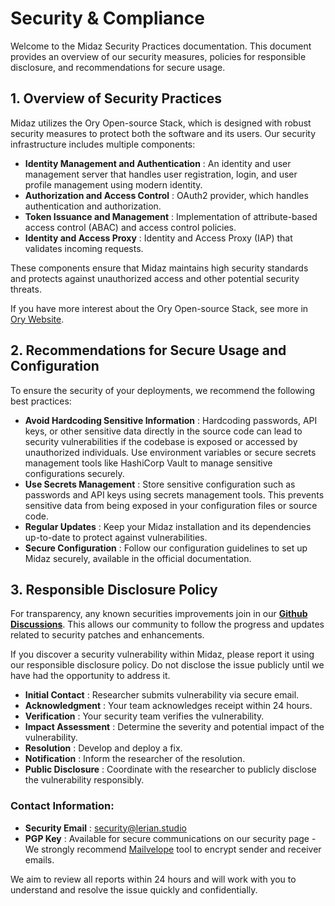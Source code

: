 # Security & Compliance

Welcome to the Midaz Security Practices documentation. This document provides an overview of our security measures, policies for responsible disclosure, and recommendations for secure usage.

## 1. Overview of Security Practices

Midaz utilizes the Ory Open-source Stack, which is designed with robust security measures to protect both the software and its users. Our security infrastructure includes multiple components:

* **Identity Management and Authentication** : An identity and user management server that handles user registration, login, and user profile management using modern identity.
* **Authorization and Access Control** : OAuth2 provider, which handles authentication and authorization.
* **Token Issuance and Management** : Implementation of attribute-based access control (ABAC) and access control policies.
* **Identity and Access Proxy** : Identity and Access Proxy (IAP) that validates incoming requests.

These components ensure that Midaz maintains high security standards and protects against unauthorized access and other potential security threats.

If you have more interest about the Ory Open-source Stack, see more in [Ory Website](https://www.ory.sh/).

## 2. Recommendations for Secure Usage and Configuration

To ensure the security of your deployments, we recommend the following best practices:

* **Avoid Hardcoding Sensitive Information** : Hardcoding passwords, API keys, or other sensitive data directly in the source code can lead to security vulnerabilities if the codebase is exposed or accessed by unauthorized individuals. Use environment variables or secure secrets management tools like HashiCorp Vault to manage sensitive configurations securely.
* **Use Secrets Management** : Store sensitive configuration such as passwords and API keys using secrets management tools. This prevents sensitive data from being exposed in your configuration files or source code.
* **Regular Updates** : Keep your Midaz installation and its dependencies up-to-date to protect against vulnerabilities.
* **Secure Configuration** : Follow our configuration guidelines to set up Midaz securely, available in the official documentation.

## 3. Responsible Disclosure Policy

For transparency, any known securities improvements join in our **[Github Discussions](https://github.com/LerianStudio/midaz/v3/discussions)**. This allows our community to follow the progress and updates related to security patches and enhancements.

If you discover a security vulnerability within Midaz, please report it using our responsible disclosure policy. Do not disclose the issue publicly until we have had the opportunity to address it.

* **Initial Contact** : Researcher submits vulnerability via secure email.
* **Acknowledgment** : Your team acknowledges receipt within 24 hours.
* **Verification** : Your security team verifies the vulnerability.
* **Impact Assessment** : Determine the severity and potential impact of the vulnerability.
* **Resolution** : Develop and deploy a fix.
* **Notification** : Inform the researcher of the resolution.
* **Public Disclosure** : Coordinate with the researcher to publicly disclose the vulnerability responsibly.

### Contact Information:

* **Security Email** : [security@lerian.studio](security@lerian.studio)
* **PGP Key** : Available for secure communications on our security page - We strongly recommend [Mailvelope](https://mailvelope.com/en) tool to encrypt sender and receiver emails.

We aim to review all reports within 24 hours and will work with you to understand and resolve the issue quickly and confidentially.
